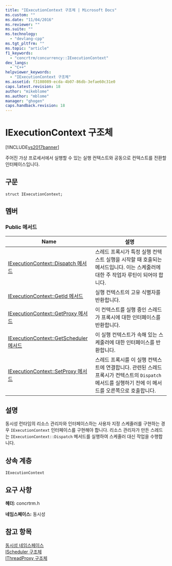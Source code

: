 ```yaml
---
title: "IExecutionContext 구조체 | Microsoft Docs"
ms.custom: ""
ms.date: "11/04/2016"
ms.reviewer: ""
ms.suite: ""
ms.technology: 
  - "devlang-cpp"
ms.tgt_pltfrm: ""
ms.topic: "article"
f1_keywords: 
  - "concrtrm/concurrency::IExecutionContext"
dev_langs: 
  - "C++"
helpviewer_keywords: 
  - "IExecutionContext 구조체"
ms.assetid: f3108089-ecda-4b07-86db-3efae60c31e0
caps.latest.revision: 18
author: "mikeblome"
ms.author: "mblome"
manager: "ghogen"
caps.handback.revision: 18
---
```

# IExecutionContext 구조체
[!INCLUDE[vs2017banner](../../../assembler/inline/includes/vs2017banner.md)]

주어진 가상 프로세서에서 실행할 수 있는 실행 컨텍스트와 공동으로 컨텍스트를 전환할 인터페이스입니다.  
  
## 구문  
  
```  
struct IExecutionContext;  
```  
  
## 멤버  
  
### Public 메서드  
  
|Name|설명|  
|----------|--------|  
|[IExecutionContext::Dispatch 메서드](../Topic/IExecutionContext::Dispatch%20Method.md)|스레드 프록시가 특정 실행 컨텍스트 실행을 시작할 때 호출되는 메서드입니다.  이는 스케줄러에 대한 주 작업자 루틴이 되어야 합니다.|  
|[IExecutionContext::GetId 메서드](../Topic/IExecutionContext::GetId%20Method.md)|실행 컨텍스트의 고유 식별자를 반환합니다.|  
|[IExecutionContext::GetProxy 메서드](../Topic/IExecutionContext::GetProxy%20Method.md)|이 컨텍스트를 실행 중인 스레드가 프록시에 대한 인터페이스를 반환합니다.|  
|[IExecutionContext::GetScheduler 메서드](../Topic/IExecutionContext::GetScheduler%20Method.md)|이 실행 컨텍스트가 속해 있는 스케줄러에 대한 인터페이스를 반환합니다.|  
|[IExecutionContext::SetProxy 메서드](../Topic/IExecutionContext::SetProxy%20Method.md)|스레드 프록시를 이 실행 컨텍스트에 연결합니다.  관련된 스레드 프록시가 컨텍스트의 `Dispatch` 메서드를 실행하기 전에 이 메서드를 오른쪽으로 호출합니다.|  
  
## 설명  
 동시성 런타임의 리소스 관리자와 인터페이스하는 사용자 지정 스케줄러를 구현하는 경우 `IExecutionContext` 인터페이스를 구현해야 합니다.  리소스 관리자가 만든 스레드는 `IExecutionContext::Dispatch` 메서드를 실행하여 스케줄러 대신 작업을 수행합니다.  
  
## 상속 계층  
 `IExecutionContext`  
  
## 요구 사항  
 **헤더:** concrtrm.h  
  
 **네임스페이스:** 동시성  
  
## 참고 항목  
 [동시성 네임스페이스](../../../parallel/concrt/reference/concurrency-namespace.md)   
 [IScheduler 구조체](../../../parallel/concrt/reference/ischeduler-structure.md)   
 [IThreadProxy 구조체](../../../parallel/concrt/reference/ithreadproxy-structure.md)